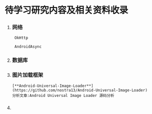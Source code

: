 # 待学习研究内容及相关资料收录

1. ### 网络

   ```
    OkHttp

    AndroidAsync
   ```
2. ### 数据库
3. ### 图片加载框架

   ```
   [**Android-Universal-Image-Loader**](https://github.com/nostra13/Android-Universal-Image-Loader)
   分析文章:Android Universal Image Loader 源码分析
   ```
4. ### 



